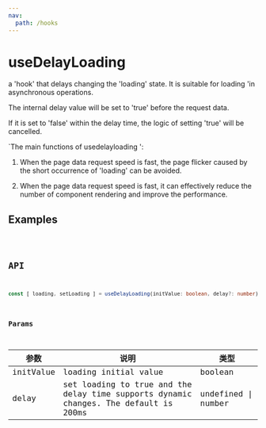 ```yaml
---
nav:
  path: /hooks
---
```


# useDelayLoading

a 'hook' that delays changing the 'loading' state. It is suitable for loading 'in asynchronous operations.

The internal delay value will be set to 'true' before the request data.

If it is set to 'false' within the delay time, the logic of setting 'true' will be cancelled.

`The main functions of usedelayloading ':

1. When the page data request speed is fast, the page flicker caused by the short occurrence of 'loading' can be avoided.

2. When the page data request speed is fast, it can effectively reduce the number of component rendering and improve the performance.

## Examples

<code src="./demo/demo1.tsx" />

## API

```typescript
const [ loading, setLoading ] = useDelayLoading(initValue: boolean, delay?: number);
```

### Params

| 参数      | 说明                                                | 类型               |
| --------- | --------------------------------------------------- | ------------------ |
| initValue | loading initial value                                       | boolean            |
| delay     | set loading to true and the delay time supports dynamic changes. The default is 200ms | undefined \| number |

